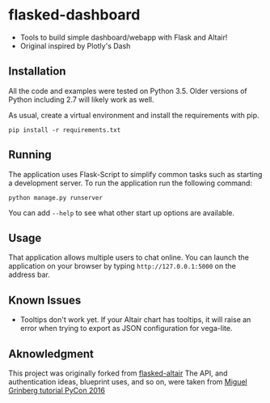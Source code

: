 # flasked-dashboard

- Tools to build simple dashboard/webapp with Flask and Altair! 
- Original inspired by Plotly's Dash

## Installation

All the code and examples were tested on Python 3.5. Older versions of Python
including 2.7 will likely work as well.

As usual, create a virtual environment and install the requirements with pip.

    pip install -r requirements.txt

## Running

The application uses Flask-Script to simplify common tasks such as starting
a development server. To run the application run the following command:

    python manage.py runserver

You can add `--help` to see what other start up options are available.

##  Usage

That application allows multiple users to chat online. You can launch the
application on your browser by typing `http://127.0.0.1:5000` on the address
bar.

## Known Issues

- Tooltips don't work yet. If your Altair chart has tooltips, it will raise an error when trying to export as JSON configuration for vega-lite.

## Aknowledgment

This project was originally forked from [flasked-altair](https://github.com/dushyantkhosla/flasked-altair.git)
The API, and authentication ideas, blueprint uses, and so on, were taken from [Miguel Grinberg tutorial PyCon 2016](https://github.com/miguelgrinberg/flack.git)
